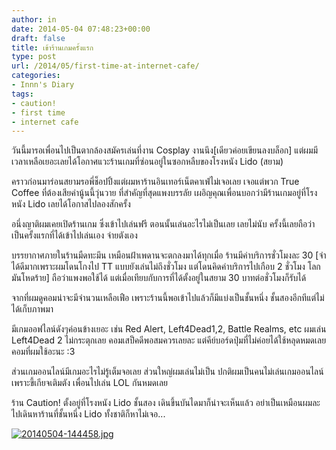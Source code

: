```yaml
---
author: in
date: 2014-05-04 07:48:23+00:00
draft: false
title: เข้าร้านเกมครั้งแรก
type: post
url: /2014/05/first-time-at-internet-cafe/
categories:
- Innn's Diary
tags:
- caution!
- first time
- internet cafe
---
```


วันนี้มารอเพื่อนไปเป็นตากล้องสมัครเล่นที่งาน Cosplay งานนึง[เดียวค่อยเขียนลงบล็อก] แต่ผมมีเวลาเหลือเยอะเลยได้โอกาศแวะร้านเกมที่ซ่อนอยู่ในซอกหลืบของโรงหนัง Lido (สยาม)

คราวก่อนมาร่อนสยามรอพี่ช็อปปิ้งแต่ผมหาร้านอินเทอร์เน็ตคาเฟ่ไม่เจอเลย เจอแต่พวก True Coffee ที่ต้องเสียค่านู้นนี้วุ่นวาย ที่สำคัญที่สุดแพงบรรลัย เผอิญคุณเพื่อนบอกว่ามีร้านเกมอยู่ที่โรงหนัง Lido เลยได้โอกาสไปลองสักครั้ง

<!-- more -->

อนึ่งญาติผมเคยเปิดร้านเกม ซึ่งเข้าไปเล่นฟรี ตอนนั้นเล่นอะไรไม่เป็นเลย เลยไม่นับ ครั้งนี้เลยถือว่าเป็นครั้งแรกที่ได้เข้าไปเล่นเอง จ่ายตังเอง

บรรยากาศภายในร้านมืดทะมึน เหมือนฝ้าเพดานจะตกลงมาได้ทุกเมื่อ ร้านมีค่าบริการชั่วโมงละ 30 [จำได้ดีมากเพราะผมโดนโกงไป TT แบบยังเล่นไม่ถึงชั่วโมง แต่โดนคิดค่าบริการไปเกือบ 2 ชั่วโมง โลกมันโหดร้าย] ถือว่าแพงพอใช้ได้ แต่เมื่อเทียบกับการที่ได้ตั้งอยู่ในสยาม 30 บาทต่อชั่วโมงก็รับได้

จากที่ผมดูคอมน่าจะมีจำนวนเหลือเฟือ เพราะร้านนี้พอเข้าไปแล้วก็มีแบ่งเป็นชั้นหนึ่ง ชั้นสองอีกทีแต่ไม่ได้เก็บภาพมา

มีเกมออฟไลน์ดังๆค่อนข้างเยอะ เช่น Red Alert, Left4Dead1,2, Battle Realms, etc ผมเล่น Left4Dead 2 ไม่กระตุกเลย คอมเสป็คดีพอสมควรเลยละ แต่คีย์บอร์ดปุ่มที่ไม่ค่อยได้ใช้หลุดหมดเลย คอมที่ผมใช้อะนะ :3

ส่วนเกมออนไลน์มีเกมอะไรไม่รู้เต็มจอเลย ส่วนใหญ่ผมเล่นไม่เป็น ปกติผมเป็นคนไม่เล่นเกมออนไลน์เพราะขี้เกียจเติมตัง เพื่อนไปเล่น LOL กันหมดเลย

ร้าน Caution! ตั้งอยู่ที่โรงหนัง Lido ชั้นสอง เดินขึ้นบันไดมาก็น่าจะเห็นแล้ว อย่าเป็นเหมือนผมละไปเดินหาร้านที่ชั้นหนึ่ง Lido ทั้งชาติก็หาไม่เจอ...

[![20140504-144458.jpg](https://www.cyruszhang.com/wp-content/uploads/2014/05/20140504-144458.jpg)
](https://www.cyruszhang.com/wp-content/uploads/2014/05/20140504-144458.jpg)
